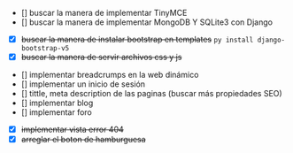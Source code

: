 * [] buscar la manera de implementar TinyMCE
* [] buscar la manera de implementar MongoDB Y SQLite3 con Django 
* [X] ~~buscar la manera de instalar bootstrap en templates~~ `py install django-bootstrap-v5`
* [X] ~~buscar la manera de servir archivos css y js~~
* [] implementar breadcrumps en la web dinámico 
* [] implementar un inicio de sesión 
* [] tittle, meta description de las paginas (buscar más propiedades SEO) 
* [] implementar blog
* [] implementar foro 
* [X] ~~implementar vista error 404~~
* [X] ~~arreglar el boton de hamburguesa~~